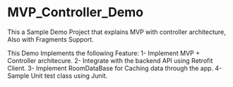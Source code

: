# MVP_Controller_Demo
This a Sample Demo Project that explains MVP with controller architecture, Also with Fragments Support.

This Demo Implements the following Feature:
1- Implement MVP + Controller architecure.
2- Integrate with the backend API using Retrofit Client.
3- Implement RoomDataBase for Caching data through the app.
4- Sample Unit test class using Junit.
 

